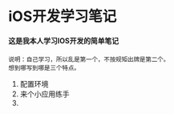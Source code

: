 iOS开发学习笔记
=================
#### 这是我本人学习IOS开发的简单笔记
	说明：自己学习，所以乱是第一个，不按规矩出牌是第二个。
	想到哪写到哪是三个特点。
1. 配置环境
2. 来个小应用练手
3. 

